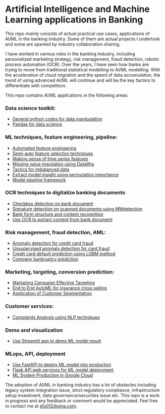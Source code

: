 # Artificial Intelligence and Machine Learning applications in Banking

This repo mainly consists of actual practical use cases, applications of AI/ML in the banking industry. Some of them are actual projects I undertook and some are sparked by industry collaboration sharing. 

I have worked in various roles in the banking industry, including personalized marketing strategy, risk management, fraud detection, robotic process automation (OCR). Over the years, I have seen how banks are trying to move from traditional statistical modelling to AI/ML modelling. With the acceleration of cloud migration and the speed of data accumulation, the trend of using advanced AI/ML will continue and will be the key factors to differentiate with competitors. 

This repo contains AI/ML applications in the following areas:

### Data science toolkit:
 - [General python codes for data manipulation](https://github.com/JasonSCFu/Python-basics/blob/main/Code%20toolkits%20for%20data%20science.ipynb)
 - [Pandas for data science](https://github.com/JasonSCFu/Python-basics/blob/main/pandas_data_manipulation.ipynb)

### ML techniques, feature engineering, pipeline: 
 - [Automated feature engineering](https://github.com/JasonSCFu/AIML-applications-in-Banking/blob/main/Automated_Feature_Engineering.ipynb)
 - [Semi-auto feature selection techniques](https://github.com/JasonSCFu/AIML-applications-in-Banking/tree/main/ML%20techniques/Feature%20Selection)
 - [Making sense of time series features](https://github.com/JasonSCFu/AIML-applications-in-Banking/blob/main/ML%20techniques/Making_Sense_Of_Time_Series_Features.ipynb)
 - [Missing value imputation using DataWig](https://github.com/JasonSCFu/AIML-applications-in-Banking/tree/main/ML%20techniques/Missing%20Data%20Imputation/DataWig-Missing-Data-Imputation)
 - [Tactics for imbalanced data](https://github.com/JasonSCFu/AIML-applications-in-Banking/blob/main/ML%20techniques/Techniques_for_imbalanced_classification.ipynb)
 - [Extract model insight using permutation importance](https://github.com/JasonSCFu/Extract-insights-from-model-output-using-permutation-importance)
 - [Model pipeline framework](https://github.com/JasonSCFu/Model-pipeline-framework)


### OCR techniques to digitalize banking documents
 -   [Checkbox detection on bank document](https://github.com/JasonSCFu/ML-applications-in-Banking/blob/main/Check_box_detection_on_bank_documents.ipynb)
 - [Signature detection on scanned documents using MMdetection](https://github.com/JasonSCFu/AIML-applications-in-Banking/blob/main/Detect_signature_from_scanned_document_using_MMdetection.ipynb)
  -   [Bank form structure and content recognition](https://github.com/JasonSCFu/Deep-Learning-Computer-Vision-Basics/blob/main/Table_structure_and_content_recognition.ipynb)
 -   [Use OCR to extract content from bank document](https://github.com/JasonSCFu/ML-applications-in-Banking/blob/main/OCR_for_bank_documents.ipynb)
  
### Risk management, fraud detection, AML:
 - [Anomaly detection for credit card fraud](https://github.com/JasonSCFu/ML-applications-in-Banking/blob/main/Anomaly-detection-credit-card-fraud-analysis.ipynb)
 - [Unsupervised anomaly detection for card fraud](https://github.com/JasonSCFu/AIML-applications-in-Banking/blob/main/Unsupervised%20Anomaly%20Detection%20Card%20Fraud.ipynb)
 - [Credit card default prediction using LGBM method](https://github.com/JasonSCFu/ML-applications-in-Banking/blob/main/Credit%20card%20default%20predition%20using%20LGBM.ipynb)
 - [Company bankruptcy prediction](https://github.com/JasonSCFu/AIML-applications-in-Banking/blob/main/company-bankruptcy-prediction.ipynb)
 
### Marketing, targeting, conversion prediction:
 - [Marketing Campaign Effective Targeting](https://github.com/JasonSCFu/Bank-Marketing-Campaign-Management-)
 - [End to End AutoML for insurance cross selling](https://github.com/JasonSCFu/AutoML-insurance-cross-selling)
 - [Application of Customer Segmentation](https://github.com/JasonSCFu/Application-of-Customer-Segmentation)

### Customer services:
 - [Complaints Analysis using NLP techniques](https://github.com/JasonSCFu/Bank-Reviews-Complaints-Analysis)

### Demo and visualization
 - [Use Streamlit app to demo ML model result](https://github.com/JasonSCFu/Demo-ML-model-prediction-with-Streamlit-app)
 
### MLops, API, deployment
 - [Use FastAPI to deploy ML model into production](https://github.com/JasonSCFu/FastAPI-to-deploy-ML-model)
 - [Flask API web services for ML model deployment](https://github.com/JasonSCFu/Flask-API-web-services-for-model-deployment)
 - [ML System Production in Google Cloud]( https://github.com/JasonSCFu/Google-Cloud-Production-Machine-Learning-System-Course)
 
 
The adoption of AI/ML in banking industry has a lot of obstacles including legacy system integration issue, strict regulatory compliance, infrastructure setup investment, data governance/securities issue etc. 
This repo is a work in progress and any feedback or comment would be appreciated. Feel free to contact me
at sfu012@sina.com.
